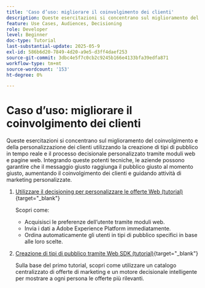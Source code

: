 ```yaml
---
title: 'Caso d’uso: migliorare il coinvolgimento dei clienti'
description: Queste esercitazioni si concentrano sul miglioramento del coinvolgimento e della personalizzazione dei clienti utilizzando la creazione di tipi di pubblico in tempo reale e il processo decisionale personalizzato tramite moduli web e pagine web.
feature: Use Cases, Audiences, Decisioning
role: Developer
level: Beginner
doc-type: Tutorial
last-substantial-update: 2025-05-9
exl-id: 586b6d20-7849-4d20-a9e5-d3ff4daef253
source-git-commit: 3dbc4e5f7c0cb2c9245b166e4133bfa39edfa871
workflow-type: tm+mt
source-wordcount: '153'
ht-degree: 0%

---
```


# Caso d’uso: migliorare il coinvolgimento dei clienti

Queste esercitazioni si concentrano sul miglioramento del coinvolgimento e della personalizzazione dei clienti utilizzando la creazione di tipi di pubblico in tempo reale e il processo decisionale personalizzato tramite moduli web e pagine web. Integrando queste potenti tecniche, le aziende possono garantire che il messaggio giusto raggiunga il pubblico giusto al momento giusto, aumentando il coinvolgimento dei clienti e guidando attività di marketing personalizzate.

1. [Utilizzare il decisioning per personalizzare le offerte Web (tutorial)](https://experienceleague.adobe.com/en/docs/journey-optimizer-learn/use-decisioning-to-personalize-web-offers/introduction){target="_blank"}

   Scopri come:

   * Acquisisci le preferenze dell’utente tramite moduli web.
   * Invia i dati a Adobe Experience Platform immediatamente.
   * Ordina automaticamente gli utenti in tipi di pubblico specifici in base alle loro scelte.


2. [Creazione di tipi di pubblico tramite Web SDK (tutorial)](https://experienceleague.adobe.com/en/docs/journey-optimizer-learn/create-audiences-using-web-sdk/introduction){target="_blank"}

   Sulla base del primo tutorial, scopri come utilizzare un catalogo centralizzato di offerte di marketing e un motore decisionale intelligente per mostrare a ogni persona le offerte più rilevanti.

